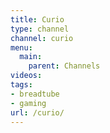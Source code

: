 ```yaml
---
title: Curio
type: channel
channel: curio
menu:
  main:
    parent: Channels
videos:
tags:
- breadtube
- gaming
url: /curio/
---
```

